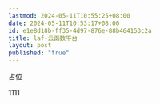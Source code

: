 ```yaml
---
lastmod: 2024-05-11T10:55:25+08:00
date: 2024-05-11T10:53:17+08:00
id: e1e8d18b-ff35-4d97-876e-88b464153c2a
title: laf-云函数平台
layout: post
published: "true"
---
```

占位

1111